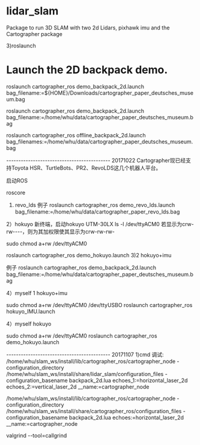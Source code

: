 # lidar_slam
Package to run 3D SLAM with two 2d Lidars, pixhawk imu and the Cartographer package

 
3)roslaunch
# Launch the 2D backpack demo.
roslaunch cartographer_ros demo_backpack_2d.launch bag_filename:=${HOME}/Downloads/cartographer_paper_deutsches_museum.bag

roslaunch cartographer_ros demo_backpack_2d.launch bag_filename:=/home/whu/data/cartographer_paper_deutsches_museum.bag

roslaunch cartographer_ros offline_backpack_2d.launch bag_filenames:=/home/whu/data/cartographer_paper_deutsches_museum.bag


 
-------------------------------------------   20171022
Cartographer现已经支持Toyota HSR、TurtleBots、PR2、RevoLDS这几个机器人平台。

启动ROS 

roscore
1) revo_lds 例子
roslaunch cartographer_ros demo_revo_lds.launch bag_filename:=/home/whu/data/cartographer_paper_revo_lds.bag

2）hokuyo
新终端，启动hokuyo UTM-30LX
ls -l /dev/ttyACM0
若显示为crw-rw----，则为其加权限使其显示为crw-rw-rw-

sudo chmod a+rw /dev/ttyACM0

roslaunch cartographer_ros demo_hokuyo.launch
3)2 hokuyo+imu

例子
roslaunch cartographer_ros demo_backpack_2d.launch bag_filename:=/home/whu/data/cartographer_paper_deutsches_museum.bag

4）myself  1 hokuyo+imu

sudo chmod a+rw /dev/ttyACM0 /dev/ttyUSBO
roslaunch cartographer_ros hokuyo_IMU.launch

4）myself  hokuyo

sudo chmod a+rw /dev/ttyACM0 
roslaunch cartographer_ros demo_hokuyo.launch

-------------------------------------------   20171107
1)cmd 调试:
/home/whu/slam_ws/install/lib/cartographer_ros/cartographer_node -configuration_directory /home/whu/slam_ws/install/share/lidar_slam/configuration_files -configuration_basename backpack_2d.lua echoes_1:=horizontal_laser_2d echoes_2:=vertical_laser_2d __name:=cartographer_node


/home/whu/slam_ws/install/lib/cartographer_ros/cartographer_node -configuration_directory /home/whu/slam_ws/install/share/cartographer_ros/configuration_files -configuration_basename backpack_2d.lua echoes:=horizontal_laser_2d __name:=cartographer_node


valgrind --tool=callgrind

